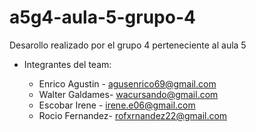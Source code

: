 # a5g4-aula-5-grupo-4
Desarollo realizado por el grupo 4 perteneciente al aula 5

- Integrantes del team:

  - Enrico Agustin - agusenrico69@gmail.com
  - Walter Galdames- wacursando@gmail.com 
  - Escobar Irene  - irene.e06@gmail.com
  - Rocio Fernandez- rofxrnandez22@gmail.com
